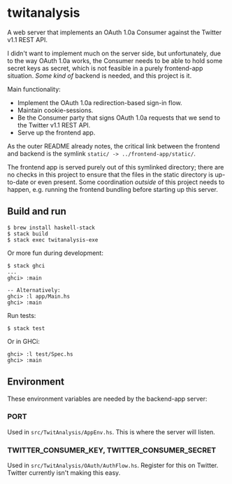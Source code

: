 # twitanalysis

A web server that implements an OAuth 1.0a Consumer against the Twitter v1.1 REST API.

I didn't want to implement much on the server side, but unfortunately, due to the way
OAuth 1.0a works, the Consumer needs to be able to hold some secret keys as secret,
which is not feasible in a purely frontend-app situation. _Some kind of_ backend is
needed, and this project is it.

Main functionality:

- Implement the OAuth 1.0a redirection-based sign-in flow.
- Maintain cookie-sessions.
- Be the Consumer party that signs OAuth 1.0a requests that we send to the
  Twitter v1.1 REST API.
- Serve up the frontend app.

As the outer README already notes, the critical link between the frontend and
backend is the symlink `static/ -> ../frontend-app/static/`.

The frontend app is served purely out of this symlinked directory; there are no
checks in this project to ensure that the files in the static directory is
up-to-date or even present. Some coordination _outside_ of this project needs
to happen, e.g. running the frontend bundling before starting up this server.

## Build and run

    $ brew install haskell-stack
    $ stack build
    $ stack exec twitanalysis-exe

Or more fun during development:

    $ stack ghci
    ...
    ghci> :main

    -- Alternatively:
    ghci> :l app/Main.hs
    ghci> :main

Run tests:

    $ stack test

Or in GHCi:

    ghci> :l test/Spec.hs
    ghci> :main

## Environment

These environment variables are needed by the backend-app server:

### PORT

Used in `src/TwitAnalysis/AppEnv.hs`. This is where the server will listen.

### TWITTER_CONSUMER_KEY, TWITTER_CONSUMER_SECRET

Used in `src/TwitAnalysis/OAuth/AuthFlow.hs`. Register for this on Twitter.
Twitter currently isn't making this easy.
